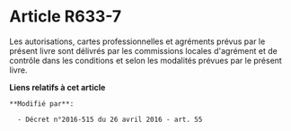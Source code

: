 # Article R633-7

Les autorisations, cartes professionnelles et agréments prévus par le présent livre sont délivrés par les commissions locales
d'agrément et de contrôle dans les conditions et selon les modalités prévues par le présent livre.

**Liens relatifs à cet article**

	**Modifié par**:

	  - Décret n°2016-515 du 26 avril 2016 - art. 55

